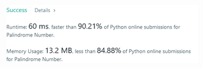 ![Results of Palindrome Number](https://github.com/ccbrantley/LeetCode/blob/main/PalindromeNumber/image.png)
